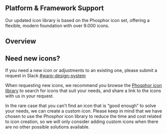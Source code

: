 <script setup>
import Overview from './overview.md';
import Styling from './styling.md';
import Dev from './code.md';
import Accessibility from './accessibility.md';
import React from './react.md';
import data from './data.json';
import { mapFrameworkStatuses } from '../utils.js';
</script>

## Platform & Framework Support

<components-status v-bind="mapFrameworkStatuses(data.frameworks)" />

Our updated icon library is based on the Phosphor icon set, offering a flexible, modern foundation with over 9.000 icons.

## Overview
<icon-beta-example />

## Need new icons?

If you need a new icon or adjustments to an existing one, please submit a request in Slack [#warp-design-system](https://sch-chat.slack.com/archives/C04P0GYTHPV)

When requesting new icons, we recommend you browse the [Phosphor icon library](https://phosphoricons.com/) to search for icons that suit your needs, and share a link to the icons with us in your request.

In the rare case that you can’t find an icon that is “good enough” to solve your needs, we can create a custom icon. Please keep in mind that we have chosen to use the Phosphor icon library to reduce the time and cost related to icon creation, so we will only consider adding custom icons when there are no other possible solutions available.